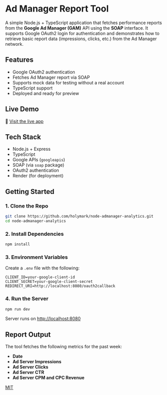 # Ad Manager Report Tool

A simple Node.js + TypeScript application that fetches performance reports from the **Google Ad Manager (GAM)** API using the **SOAP** interface. It supports Google OAuth2 login for authentication and demonstrates how to retrieve basic report data (impressions, clicks, etc.) from the Ad Manager network.

## Features

- Google OAuth2 authentication
- Fetches Ad Manager report via SOAP
- Supports mock data for testing without a real account
- TypeScript support
- Deployed and ready for preview

##  Live Demo

🔗 [Visit the live app](https://node-admanager-analytics.onrender.com)


##  Tech Stack

- Node.js + Express
- TypeScript
- Google APIs (`googleapis`)
- SOAP (via `soap` package)
- OAuth2 authentication
- Render (for deployment) 

##  Getting Started

### 1. Clone the Repo

```bash
git clone https://github.com/holymark/node-admanager-analytics.git
cd node-admanager-analytics
```

### 2. Install Dependencies

```bash
npm install
```

### 3. Environment Variables

Create a `.env` file with the following:

```env
CLIENT_ID=your-google-client-id
CLIENT_SECRET=your-google-client-secret
REDIRECT_URI=http://localhost:8080/oauth2callback
```

### 4. Run the Server

```bash
npm run dev
```

Server runs on [http://localhost:8080](http://localhost:8080)

## Report Output

The tool fetches the following metrics for the past week:

- **Date**
- **Ad Server Impressions**
- **Ad Server Clicks**
- **Ad Server CTR**
- **Ad Server CPM and CPC Revenue**



[MIT](LICENSE)

